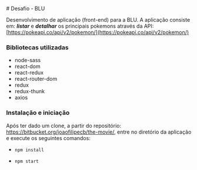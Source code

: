 ﻿﻿# Desafio - BLU

Desenvolvimento de aplicação (front-end) para a BLU. A aplicação consiste em: ***listar*** e ***detalhar*** os principais pokemons através da API: [https://pokeapi.co/api/v2/pokemon/](https://pokeapi.co/api/v2/pokemon/)

### Bibliotecas utilizadas
 - node-sass 
 - react-dom 
 - react-redux 
 - react-router-dom 
 - redux
 - redux-thunk
 - axios
### Instalação e iniciação
Após ter dado um clone, a partir do repositório: https://bitbucket.org/joaofilipecb/the-movie/, entre no diretório da aplicação e execute os seguintes comandos:

 - `npm install`

 - `npm start`
